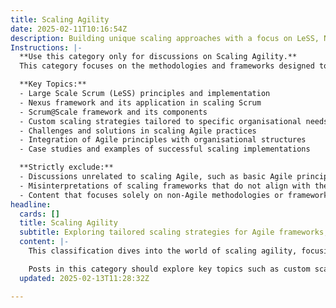 ```yaml
---
title: Scaling Agility
date: 2025-02-11T10:16:54Z
description: Building unique scaling approaches with a focus on LeSS, Nexus, and custom scaling strategies. Including but not limited to LeSS, Nexus, and Scrum@Scale.
Instructions: |-
  **Use this category only for discussions on Scaling Agility.**  
  This category focuses on the methodologies and frameworks designed to scale Agile practices across multiple teams and larger organisational structures. It encompasses the principles and practices that enable organisations to maintain agility while coordinating efforts across various teams and departments.

  **Key Topics:**
  - Large Scale Scrum (LeSS) principles and implementation
  - Nexus framework and its application in scaling Scrum
  - Scrum@Scale framework and its components
  - Custom scaling strategies tailored to specific organisational needs
  - Challenges and solutions in scaling Agile practices
  - Integration of Agile principles with organisational structures
  - Case studies and examples of successful scaling implementations

  **Strictly exclude:**
  - Discussions unrelated to scaling Agile, such as basic Agile principles or individual team practices.
  - Misinterpretations of scaling frameworks that do not align with the original theories and philosophies of LeSS, Nexus, or Scrum@Scale.
  - Content that focuses solely on non-Agile methodologies or frameworks not related to scaling Agile practices.
headline:
  cards: []
  title: Scaling Agility
  subtitle: Exploring tailored scaling strategies for Agile frameworks, including LeSS, Nexus, and Scrum@Scale, within diverse contexts like DevOps and Lean.
  content: |-
    This classification dives into the world of scaling agility, focusing on how organisations can adapt and implement frameworks like LeSS, Nexus, and Scrum@Scale to fit their unique needs. It’s all about finding the right balance between structure and flexibility, ensuring that teams can collaborate effectively while delivering value at scale. 

    Posts in this category should explore key topics such as custom scaling strategies, the integration of Kanban principles, and the interplay between Agile, Lean, and DevOps practices. Additionally, insights from complexity theory and evidence-based management can provide valuable perspectives on navigating the challenges of scaling in dynamic environments.
  updated: 2025-02-13T11:28:32Z

---
```


